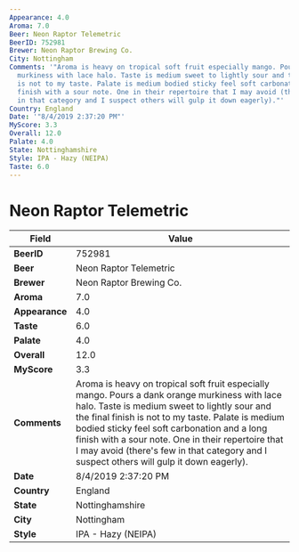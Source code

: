 ```yaml
---
Appearance: 4.0
Aroma: 7.0
Beer: Neon Raptor Telemetric
BeerID: 752981
Brewer: Neon Raptor Brewing Co.
City: Nottingham
Comments: '"Aroma is heavy on tropical soft fruit especially mango. Pours a dank orange
  murkiness with lace halo. Taste is medium sweet to lightly sour and the final finish
  is not to my taste. Palate is medium bodied sticky feel soft carbonation and a long
  finish with a sour note. One in their repertoire that I may avoid (there''s few
  in that category and I suspect others will gulp it down eagerly)."'
Country: England
Date: '"8/4/2019 2:37:20 PM"'
MyScore: 3.3
Overall: 12.0
Palate: 4.0
State: Nottinghamshire
Style: IPA - Hazy (NEIPA)
Taste: 6.0
---
```


# Neon Raptor Telemetric

| Field         | Value |
|---------------|-------|
| **BeerID** | 752981 |
| **Beer** | Neon Raptor Telemetric |
| **Brewer** | Neon Raptor Brewing Co. |
| **Aroma** | 7.0 |
| **Appearance** | 4.0 |
| **Taste** | 6.0 |
| **Palate** | 4.0 |
| **Overall** | 12.0 |
| **MyScore** | 3.3 |
| **Comments** | Aroma is heavy on tropical soft fruit especially mango. Pours a dank orange murkiness with lace halo. Taste is medium sweet to lightly sour and the final finish is not to my taste. Palate is medium bodied sticky feel soft carbonation and a long finish with a sour note. One in their repertoire that I may avoid (there's few in that category and I suspect others will gulp it down eagerly). |
| **Date** | 8/4/2019 2:37:20 PM |
| **Country** | England |
| **State** | Nottinghamshire |
| **City** | Nottingham |
| **Style** | IPA - Hazy (NEIPA) |
